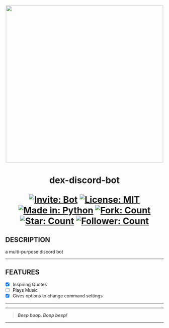 <h3 align="center"><a href="https://discord.com/api/oauth2/authorize?client_id=946829157445296188&permissions=534760651840&scope=bot"><img src="https://user-images.githubusercontent.com/63065397/155839904-29ff9faa-f349-4d40-b21c-8f48b856e3a9.jpg" width="500"></a></h3>

<h1 align="center"> 
  
  dex-discord-bot
  
  [![Invite: Bot](https://img.shields.io/badge/Add%20to-your%20server-purple.svg)](https://discord.com/api/oauth2/authorize?client_id=946829157445296188&permissions=534760651840&scope=bot) [![License: MIT](https://img.shields.io/badge/License-MIT-red.svg)](https://github.com/code-chaser/dex/blob/main/LICENSE) [![Made in: Python](https://img.shields.io/badge/Made%20in-Python-yellow.svg)](https://github.com/code-chaser/dex/) [![Fork: Count](https://img.shields.io/github/forks/code-chaser/dex?color=blue&label=Forks)](https://github.com/code-chaser/dex/) [![Star: Count](https://img.shields.io/github/stars/code-chaser/dex?color=brightgreen&label=Stars)](https://github.com/code-chaser/dex/) [![Follower: Count](https://img.shields.io/github/followers/code-chaser?color=cb5786&label=Followers)](https://github.com/code-chaser/)

</h1>

## DESCRIPTION
a multi-purpose discord bot
___
## FEATURES
- [x] Inspiring Quotes
- [ ] Plays Music
- [x] Gives options to change command settings
___
___
> ***Beep boop. Boop beep!***

___
